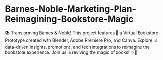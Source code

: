 # Barnes-Noble-Marketing-Plan-Reimagining-Bookstore-Magic
📚 Transforming Barnes &amp; Noble! This project features 🎥 a Virtual Bookstore Prototype created with Blender, Adobe Premiere Pro, and Canva. Explore 📊 data-driven insights, promotions, and tech integrations to reimagine the bookstore experience. Join us in reviving the magic of books! ✨📖
